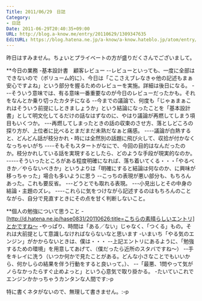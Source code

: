 ```yaml
---
Title: 2011/06/29　日誌
Category:
- 日誌
Date: 2011-06-29T20:40:35+09:00
URL: http://blog.a-know.me/entry/20110629/1309347635
EditURL: https://blog.hatena.ne.jp/a-know/a-know.hateblo.jp/atom/entry/12921228815727979579
---
```




昨日はすみません。ちょいとプライベートの方が盛りだくさんでございまして。


**今日の業務
-基本設計書　顧客レビュー
--レビューといっても、一度に全部はできないので（ボリューム的に）、今日は「ここさえブレなきゃ他の記述もまぁ安心ですよね」という部分を握るためのレビューを実施。詳細は後日になる。
---そういう意味では、有る意味一番重要なのが今日のレビューだったかも。それをなんとか乗り切ったカタチになる
--今までの議論で、何度も「じゃぁまぁこれはそういう前提にしときましょうか」という結論になったことを「基本設計書」として明文化してるだけの話なはずなのに、やはり議論が再燃してしまう項目もいくつか。
---再燃してしまったときの話の収束のさせ方、落としどころの探り方が、上位者に比べるとまだまだ未熟だなぁと痛感。
----議論が白熱すると、どんどん話が枝分かれ・時には全然別の話題に飛び火して、収拾が付かなくなっちゃいがち
----そもそもスタートがなにで、今回の目的はなんだったのか。枝分かれしている話を実現するとしたら、どのような手段が現実的なのか。
-----そういったところがある程度明確になれば、落ち着いてくる・・・「やるべきか／やらないべきか」というよりは「明確にすると結論は何なのか、に興味が移っちゃった」場合も多いように思う
--こっちの表現が悪い部分も、もちろんあった。これも要反省。
---どうとでも取れる表現。
---小見出しとその中身の結論・主題のズレ。
----これらに気をつけながら記述するのはもちろんのことながら、自分で見直すときにその点を甘く判断しないこと。


**個人の勉強について思うこと
-[http://d.hatena.ne.jp/hase0831/20110626:title=こちらの素晴らしいエントリ]とかですね〜
-やっぱり、時間は「ある／ない」じゃなく、「つくる」もの。それは大前提として意識しなければならないなと思います
-いまいち「やる気のエンジン」がかからないときは、僕は・・・
--上記エントリにあるように、「勉強するための環境」を用意してあげて、（僕だったら近所のスタバですね〜）
--手をキレイに洗う（いつか何かで見たことがある。どんな小さなことでもいいから、何かしらの結果を伴う行動をすると良いって。）、
--「最悪、1問やって気がノらなかったらすぐ止めよっと」という心意気で取り掛かる。
-たいていこれでエンジンかかっちゃうカンタンな人間です:-p


特に書くネタがないので、無理して書きません。:-p
